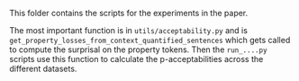 This folder contains the scripts for the experiments in the paper.

The most important function is in `utils/acceptability.py` and is `get_property_losses_from_context_quantified_sentences` which gets called to compute the surprisal on the property tokens. Then the `run_....py` scripts use this function to calculate the p-acceptabilities across the different datasets.
